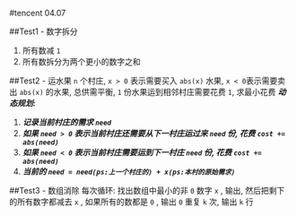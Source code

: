 #tencent 04.07

##Test1 - 数字拆分
1. 所有数减 `1`
2. 所有数拆分为两个更小的数字之和

##Test2 - 运水果
 `n` 个村庄, `x > 0` 表示需要买入 `abs(x)` 水果, `x < 0`表示需要卖出 `abs(x)` 的水果, 总供需平衡, `1` 份水果运到相邻村庄需要花费 `1`, 求最小花费
***动态规划:*** 
1. ***记录当前村庄的需求 `need`***
2. ***如果 `need > 0` 表示当前村庄还需要从下一村庄运过来 `need` 份, 花费 `cost += abs(need)`***
3. ***如果 `need < 0` 表示当前村庄需要运到下一村庄 `need` 份, 花费 `cost += abs(need)`***
4. ***当前的 `need = need(ps:上一个村庄的) + x(ps:本村的原始需求)`***

##Test3 - 数组消除
每次循环: 找出数组中最小的非 `0` 数字 `x` , 输出, 然后把剩下的所有数字都减去 `x` , 如果所有的数都是 `0` , 输出 `0` 
重复 `k` 次, 输出 `k` 行